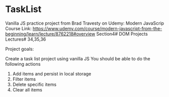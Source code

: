 # TaskList
Vanilla JS practice project from Brad Travesty on Udemy: Modern JavaScrip
Course Link: https://www.udemy.com/course/modern-javascript-from-the-beginning/learn/lecture/8762218#overview
Section4# DOM Projects
Lectures# 34,35,36

Project goals:

Create a task list project using vanilla JS
You should be able to do the following actions

1. Add items and persist in local storage
2. Filter items
3. Delete specific items
4. Clear all items

